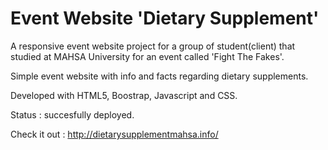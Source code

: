 # Event Website 'Dietary Supplement'

A responsive event website project for a group of student(client) that studied at MAHSA University for an event called 'Fight The Fakes'.

Simple event website with info and facts regarding dietary supplements.

Developed with HTML5, Boostrap, Javascript and CSS.

Status : succesfully deployed.

Check it out : http://dietarysupplementmahsa.info/
